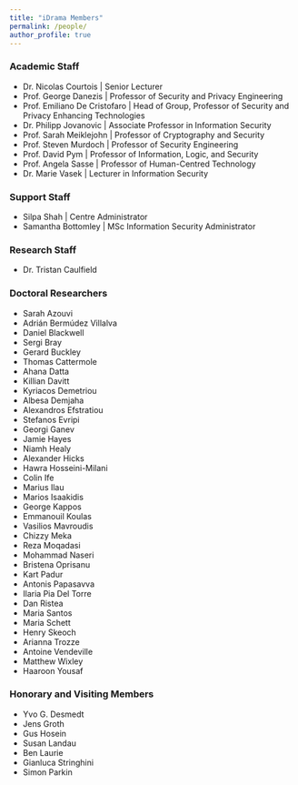 ```yaml
---
title: "iDrama Members"
permalink: /people/
author_profile: true
---
```


### Academic Staff

- Dr. Nicolas Courtois \| Senior Lecturer
- Prof. George Danezis \| Professor of Security and Privacy Engineering
- Prof. Emiliano De Cristofaro \| Head of Group, Professor of Security and Privacy Enhancing Technologies
- Dr. Philipp Jovanovic \| Associate Professor in Information Security
- Prof. Sarah Meiklejohn \| Professor of Cryptography and Security
- Prof. Steven Murdoch \| Professor of Security Engineering
- Prof. David Pym \| Professor of Information, Logic, and Security
- Prof. Angela Sasse \| Professor of Human-Centred Technology
- Dr. Marie Vasek \| Lecturer in Information Security

### Support Staff
- Silpa Shah \| Centre Administrator
- Samantha Bottomley \| MSc Information Security Administrator 

### Research Staff

- Dr. Tristan Caulfield

### Doctoral Researchers

- Sarah Azouvi
- Adrián Bermúdez Villalva
- Daniel Blackwell
- Sergi Bray
- Gerard Buckley
- Thomas Cattermole
- Ahana Datta
- Killian Davitt
- Kyriacos Demetriou
- Albesa Demjaha
- Alexandros Efstratiou
- Stefanos Evripi
- Georgi Ganev
- Jamie Hayes
- Niamh Healy
- Alexander Hicks
- Hawra Hosseini-Milani
- Colin Ife
- Marius Ilau
- Marios Isaakidis
- George Kappos
- Emmanouil Koulas
- Vasilios Mavroudis
- Chizzy Meka
- Reza Moqadasi
- Mohammad Naseri
- Bristena Oprisanu
- Kart Padur
- Antonis Papasavva
- Ilaria Pia Del Torre
- Dan Ristea
- Maria Santos
- Maria Schett
- Henry Skeoch
- Arianna Trozze
- Antoine Vendeville
- Matthew Wixley
- Haaroon Yousaf

### Honorary and Visiting Members
- Yvo G. Desmedt
- Jens Groth
- Gus Hosein
- Susan Landau
- Ben Laurie
- Gianluca Stringhini
- Simon Parkin
